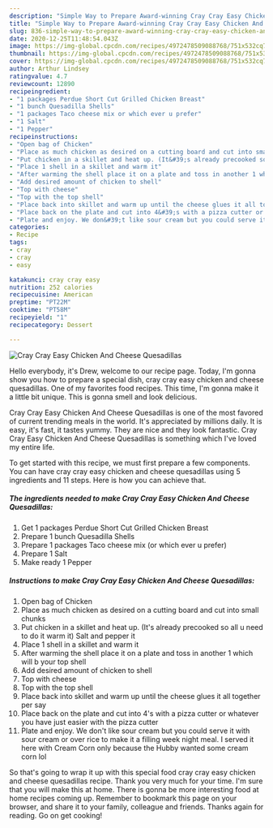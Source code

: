 ```yaml
---
description: "Simple Way to Prepare Award-winning Cray Cray Easy Chicken And Cheese Quesadillas"
title: "Simple Way to Prepare Award-winning Cray Cray Easy Chicken And Cheese Quesadillas"
slug: 836-simple-way-to-prepare-award-winning-cray-cray-easy-chicken-and-cheese-quesadillas
date: 2020-12-25T11:48:54.043Z
image: https://img-global.cpcdn.com/recipes/4972478509088768/751x532cq70/cray-cray-easy-chicken-and-cheese-quesadillas-recipe-main-photo.jpg
thumbnail: https://img-global.cpcdn.com/recipes/4972478509088768/751x532cq70/cray-cray-easy-chicken-and-cheese-quesadillas-recipe-main-photo.jpg
cover: https://img-global.cpcdn.com/recipes/4972478509088768/751x532cq70/cray-cray-easy-chicken-and-cheese-quesadillas-recipe-main-photo.jpg
author: Arthur Lindsey
ratingvalue: 4.7
reviewcount: 12890
recipeingredient:
- "1 packages Perdue Short Cut Grilled Chicken Breast"
- "1 bunch Quesadilla Shells"
- "1 packages Taco cheese mix or which ever u prefer"
- "1 Salt"
- "1 Pepper"
recipeinstructions:
- "Open bag of Chicken"
- "Place as much chicken as desired on a cutting board and cut into small chunks"
- "Put chicken in a skillet and heat up. (It&#39;s already precooked so all u need to do it warm it) Salt and pepper it"
- "Place 1 shell in a skillet and warm it"
- "After warming the shell place it on a plate and toss in another 1 which will b your top shell"
- "Add desired amount of chicken to shell"
- "Top with cheese"
- "Top with the top shell"
- "Place back into skillet and warm up until the cheese glues it all together per say"
- "Place back on the plate and cut into 4&#39;s with a pizza cutter or whatever you have just easier with the pizza cutter"
- "Plate and enjoy. We don&#39;t like sour cream but you could serve it with sour cream or over rice to make it a filling week night meal. I served it here with Cream Corn only because the Hubby wanted some cream corn lol"
categories:
- Recipe
tags:
- cray
- cray
- easy

katakunci: cray cray easy 
nutrition: 252 calories
recipecuisine: American
preptime: "PT22M"
cooktime: "PT58M"
recipeyield: "1"
recipecategory: Dessert

---
```



![Cray Cray Easy Chicken And Cheese Quesadillas](https://img-global.cpcdn.com/recipes/4972478509088768/751x532cq70/cray-cray-easy-chicken-and-cheese-quesadillas-recipe-main-photo.jpg)

Hello everybody, it's Drew, welcome to our recipe page. Today, I'm gonna show you how to prepare a special dish, cray cray easy chicken and cheese quesadillas. One of my favorites food recipes. This time, I'm gonna make it a little bit unique. This is gonna smell and look delicious.

Cray Cray Easy Chicken And Cheese Quesadillas is one of the most favored of current trending meals in the world. It's appreciated by millions daily. It is easy, it's fast, it tastes yummy. They are nice and they look fantastic. Cray Cray Easy Chicken And Cheese Quesadillas is something which I've loved my entire life.




To get started with this recipe, we must first prepare a few components. You can have cray cray easy chicken and cheese quesadillas using 5 ingredients and 11 steps. Here is how you can achieve that.

<!--inarticleads1-->

##### The ingredients needed to make Cray Cray Easy Chicken And Cheese Quesadillas:

1. Get 1 packages Perdue Short Cut Grilled Chicken Breast
1. Prepare 1 bunch Quesadilla Shells
1. Prepare 1 packages Taco cheese mix (or which ever u prefer)
1. Prepare 1 Salt
1. Make ready 1 Pepper




<!--inarticleads2-->

##### Instructions to make Cray Cray Easy Chicken And Cheese Quesadillas:

1. Open bag of Chicken
1. Place as much chicken as desired on a cutting board and cut into small chunks
1. Put chicken in a skillet and heat up. (It&#39;s already precooked so all u need to do it warm it) Salt and pepper it
1. Place 1 shell in a skillet and warm it
1. After warming the shell place it on a plate and toss in another 1 which will b your top shell
1. Add desired amount of chicken to shell
1. Top with cheese
1. Top with the top shell
1. Place back into skillet and warm up until the cheese glues it all together per say
1. Place back on the plate and cut into 4&#39;s with a pizza cutter or whatever you have just easier with the pizza cutter
1. Plate and enjoy. We don&#39;t like sour cream but you could serve it with sour cream or over rice to make it a filling week night meal. I served it here with Cream Corn only because the Hubby wanted some cream corn lol




So that's going to wrap it up with this special food cray cray easy chicken and cheese quesadillas recipe. Thank you very much for your time. I'm sure that you will make this at home. There is gonna be more interesting food at home recipes coming up. Remember to bookmark this page on your browser, and share it to your family, colleague and friends. Thanks again for reading. Go on get cooking!

